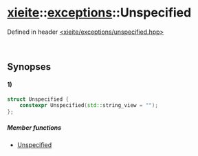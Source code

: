 # [xieite](../../xieite.md)\:\:[exceptions](../../exceptions.md)\:\:Unspecified
Defined in header [<xieite/exceptions/unspecified.hpp>](../../../include/xieite/exceptions/unspecified.hpp)

&nbsp;

## Synopses
#### 1)
```cpp
struct Unspecified {
    constexpr Unspecified(std::string_view = "");
};
```
##### Member functions
- [Unspecified](./structures/unspecified/1/operators/constructor.md)
